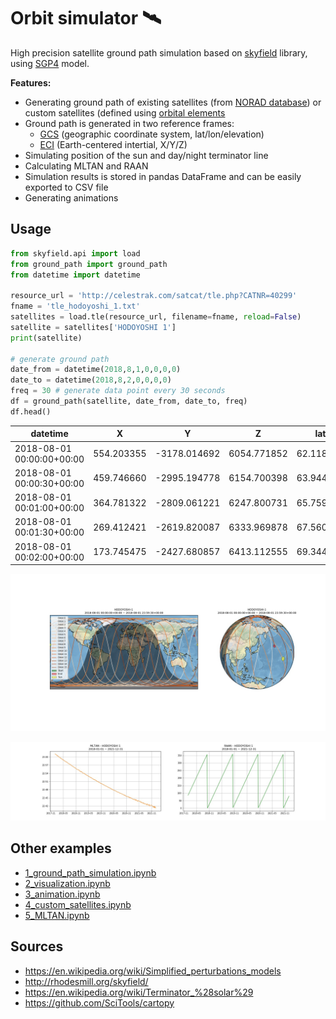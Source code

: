 # Orbit simulator 🛰️

High precision satellite ground path simulation based on [skyfield](http://rhodesmill.org/skyfield/) library, using [SGP4](https://en.wikipedia.org/wiki/Simplified_perturbations_models) model.

**Features:**

- Generating ground path of existing satellites (from [NORAD database](http://celestrak.com/)) or custom satellites (defined using [orbital elements](https://en.wikipedia.org/wiki/Orbital_elements)
- Ground path is generated in two reference frames:
    - [GCS](https://en.wikipedia.org/wiki/Geographic_coordinate_system) (geographic coordinate system, lat/lon/elevation)
    - [ECI](https://en.wikipedia.org/wiki/Earth-centered_inertial) (Earth-centered intertial, X/Y/Z)
- Simulating position of the sun and day/night terminator line
- Calculating MLTAN and RAAN
- Simulation results is stored in pandas DataFrame and can be easily exported to CSV file
- Generating animations


## Usage

```python
from skyfield.api import load
from ground_path import ground_path
from datetime import datetime

resource_url = 'http://celestrak.com/satcat/tle.php?CATNR=40299'
fname = 'tle_hodoyoshi_1.txt'
satellites = load.tle(resource_url, filename=fname, reload=False)
satellite = satellites['HODOYOSHI 1']
print(satellite)

# generate ground path
date_from = datetime(2018,8,1,0,0,0,0)
date_to = datetime(2018,8,2,0,0,0,0)
freq = 30 # generate data point every 30 seconds
df = ground_path(satellite, date_from, date_to, freq)
df.head()
```

| datetime                  | X          | Y            | Z           | lat       | lon        | elevation  | ascending | orbit |
| ------------------------- | ---------- | ------------ | ----------- | --------- | ---------- | ---------- | --------- | ----- |
| 2018-08-01 00:00:00+00:00 | 554.203355 | -3178.014692 | 6054.771852 | 62.118186 | -29.613950 | 499.094947 | True      | 0     |
| 2018-08-01 00:00:30+00:00 | 459.746660 | -2995.194778 | 6154.700398 | 63.944699 | -30.921147 | 499.336186 | True      | 0     |
| 2018-08-01 00:01:00+00:00 | 364.781322 | -2809.061221 | 6247.800731 | 65.759775 | -32.392397 | 499.569012 | True      | 0     |
| 2018-08-01 00:01:30+00:00 | 269.412421 | -2619.820087 | 6333.969878 | 67.560777 | -34.066235 | 499.791700 | True      | 0     |
| 2018-08-01 00:02:00+00:00 | 173.745475 | -2427.680857 | 6413.112555 | 69.344170 | -35.993558 | 500.002625 | True      | 0     |


![ground path](ground_path_hodoyoshi_1.jpg)

![mltan_raan](mltan_raan_hodoyoshi_1.jpg)


## Other examples

- [1_ground_path_simulation.ipynb](./1_ground_path_simulation.ipynb)
- [2_visualization.ipynb](./2_visualization.ipynb)
- [3_animation.ipynb](./3_animation.ipynb)
- [4_custom_satellites.ipynb](./4_custom_satellites.ipynb)
- [5_MLTAN.ipynb](./5_MLTAN.ipynb)

## Sources

- https://en.wikipedia.org/wiki/Simplified_perturbations_models
- http://rhodesmill.org/skyfield/
- https://en.wikipedia.org/wiki/Terminator_%28solar%29
- https://github.com/SciTools/cartopy
